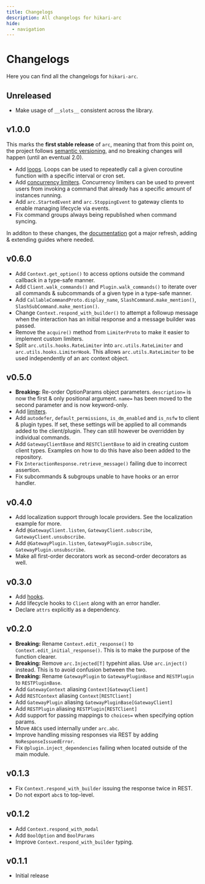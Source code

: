 ```yaml
---
title: Changelogs
description: All changelogs for hikari-arc
hide:
  - navigation
---
```


# Changelogs

Here you can find all the changelogs for `hikari-arc`.

## Unreleased

- Make usage of `__slots__` consistent across the library.

## v1.0.0

This marks the **first stable release** of `arc`, meaning that from this point on, the project follows [semantic versioning](https://semver.org/), and no breaking changes will happen (until an eventual 2.0).

- Add [loops](./guides/loops.md). Loops can be used to repeatedly call a given coroutine function with a specific interval or cron set.
- Add [concurrency limiters](./guides/concurrency_limiting.md). Concurrency limiters can be used to prevent users from invoking a command that already has a specific amount of instances running.
- Add `arc.StartedEvent` and `arc.StoppingEvent` to gateway clients to enable managing lifecycle via events.
- Fix command groups always being republished when command syncing.

In additon to these changes, the [documentation](https://arc.hypergonial.com) got a major refresh, adding & extending guides where needed.

## v0.6.0

- Add `Context.get_option()` to access options outside the command callback in a type-safe manner.
- Add `Client.walk_commands()` and `Plugin.walk_commands()` to iterate over all commands & subcommands of a given type in a type-safe manner.
- Add `CallableCommandProto.display_name`, `SlashCommand.make_mention()`, `SlashSubCommand.make_mention()`.
- Change `Context.respond_with_builder()` to attempt a followup message when the interaction has an initial response and a message builder was passed.
- Remove the `acquire()` method from `LimiterProto` to make it easier to implement custom limiters.
- Split `arc.utils.hooks.RateLimiter` into `arc.utils.RateLimiter` and `arc.utils.hooks.LimiterHook`. This allows `arc.utils.RateLimiter` to be used independently of an arc context object.

## v0.5.0

- **Breaking:** Re-order OptionParams object parameters. `description=` is now the first & only positional argument. `name=` has been moved to the second parameter and is now keyword-only.
- Add [limiters](./guides/hooks.md#limiters).
- Add  `autodefer`, `default_permissions`, `is_dm_enabled` and `is_nsfw` to client & plugin types. If set, these settings will be applied to all commands added to the client/plugin. They can still however be overridden by individual commands.
- Add `GatewayClientBase` and `RESTClientBase` to aid in creating custom client types. Examples on how to do this have also been added to the repository.
- Fix `InteractionResponse.retrieve_message()` failing due to incorrect assertion.
- Fix subcommands & subgroups unable to have hooks or an error handler.

## v0.4.0

- Add localization support through locale providers. See the localization example for more.
- Add `@GatewayClient.listen`, `GatewayClient.subscribe`, `GatewayClient.unsubscribe`.
- Add `@GatewayPlugin.listen`, `GatewayPlugin.subscribe`, `GatewayPlugin.unsubscribe`.
- Make all first-order decorators work as second-order decorators as well.


## v0.3.0

- Add [hooks](./guides/hooks.md).
- Add lifecycle hooks to `Client` along with an error handler.
- Declare `attrs` explicitly as a dependency.

## v0.2.0

- **Breaking:** Rename `Context.edit_response()` to `Context.edit_initial_response()`. This is to make the purpose of the function clearer.
- **Breaking:** Remove `arc.Injected[T]` typehint alias. Use `arc.inject()` instead. This is to avoid confusion between the two.
- **Breaking:** Rename `GatewayPlugin` to `GatewayPluginBase` and `RESTPlugin` to `RESTPluginBase`.
- Add `GatewayContext` aliasing `Context[GatewayClient]`
- Add `RESTContext` aliasing `Context[RESTClient]`
- Add `GatewayPlugin` aliasing `GatewayPluginBase[GatewayClient]`
- Add `RESTPlugin` aliasing `RESTPlugin[RESTClient]`
- Add support for passing mappings to `choices=` when specifying option params.
- Move `ABC`s used internally under `arc.abc`.
- Improve handling missing responses via REST by adding `NoResponseIssuedError`.
- Fix `@plugin.inject_dependencies` failing when located outside of the main module.

## v0.1.3

- Fix `Context.respond_with_builder` issuing the response twice in REST.
- Do not export `abc`s to top-level.

## v0.1.2

- Add `Context.respond_with_modal`
- Add `BoolOption` and `BoolParams`
- Improve `Context.respond_with_builder` typing.

## v0.1.1

- Initial release

